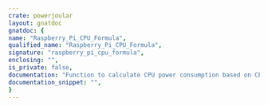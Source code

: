 ```yaml
---
crate: powerjoular
layout: gnatdoc
gnatdoc: {
name: "Raspberry_Pi_CPU_Formula",
qualified_name: "Raspberry_Pi_CPU_Formula",
signature: "raspberry_pi_cpu_formula",
enclosing: "",
is_private: false,
documentation: "Function to calculate CPU power consumption based on CPU utilization",
documentation_snippet: "",
}
---
```

